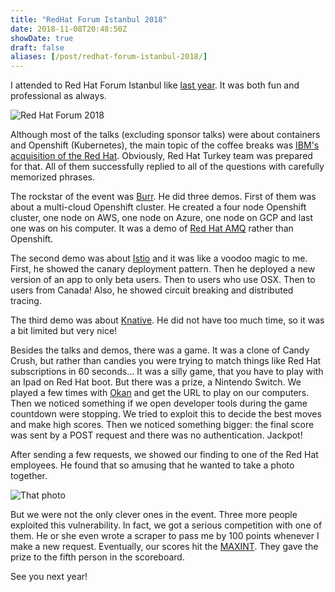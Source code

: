 ```yaml
---
title: "RedHat Forum Istanbul 2018"
date: 2018-11-08T20:48:50Z
showDate: true
draft: false
aliases: [/post/redhat-forum-istanbul-2018/]
---
```


I attended to Red Hat Forum Istanbul like [last
year](https://www.artistanbul.io/blog/2017/11/10/artistanbul-red-hat-forum-2017deydi/).
It was both fun and professional as always.

![Red Hat Forum 2018](/images/redhatforum2018.jpg)

Although most of the talks (excluding sponsor talks) were about containers and
Openshift (Kubernetes), the main topic of the coffee breaks was [IBM's
acquisition of the Red
Hat](https://www.redhat.com/en/about/press-releases/ibm-acquire-red-hat-completely-changing-cloud-landscape-and-becoming-worlds-1-hybrid-cloud-provider).
Obviously, Red Hat Turkey team was prepared for that. All of them successfully
replied to all of the questions with carefully memorized phrases.

The rockstar of the event was [Burr](https://github.com/burrsutter). He did
three demos. First of them was about a multi-cloud Openshift cluster. He
created a four node Openshift cluster, one node on AWS, one node on Azure, one
node on GCP and last one was on his computer. It was a demo of [Red Hat
AMQ](https://www.redhat.com/en/technologies/jboss-middleware/amq) rather than
Openshift.

The second demo was about [Istio](https://istio.io/) and it was like a voodoo
magic to me. First, he showed the canary deployment pattern. Then he deployed
a new version of an app to only beta users. Then to users who use OSX. Then to
users from Canada! Also, he showed circuit breaking and distributed tracing.

The third demo was about [Knative](https://cloud.google.com/knative/). He did
not have too much time, so it was a bit limited but very nice!

Besides the talks and demos, there was a game. It was a clone of Candy Crush,
but rather than candies you were trying to match things like Red Hat
subscriptions in 60 seconds... It was a silly game, that you have to play with
an Ipad on Red Hat boot. But there was a prize, a Nintendo Switch.  We played a
few times with [Okan](https://github.com/peyloride) and get the URL to play on
our computers. Then we noticed something if we open developer tools during the
game countdown were stopping.  We tried to exploit this to decide the best
moves and make high scores. Then we noticed something bigger: the final score
was sent by a POST request and there was no authentication. Jackpot!

After sending a few requests, we showed our finding to one of the Red Hat
employees. He found that so amusing that he wanted to take a photo together.

![That photo](/images/redhatforum2018-1.jpg)

But we were not the only clever ones in the event. Three more people exploited
this vulnerability. In fact, we got a serious competition with one of them. He
or she even wrote a scraper to pass me by 100 points whenever I make a new
request. Eventually, our scores hit the
[MAXINT](http://www.wikizeroo.net/index.php?q=aHR0cHM6Ly9lbi53aWtpcGVkaWEub3JnL3dpa2kvMiwxNDcsNDgzLDY0Nw).
They gave the prize to the fifth person in the scoreboard.

See you next year!
